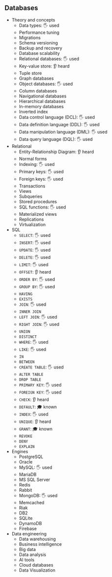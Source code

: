 ## Databases

- Theory and concepts
  - Data types: 🖐️ used
  - Performance tuning
  - Migrations
  - Schema versioning
  - Backup and recovery
  - Database scalability
  - Relational databases: 🖐️ used
  - Key-value store: 👂 heard
  - Tuple store
  - Graph databases
  - Object databases: 🖐️ used
  - Column databases
  - Navigational databases
  - Hierarchical databases
  - In-memory databases
  - Inverted index
  - Data control language (DCL): 🖐️ used
  - Data definition language (DDL): 🖐️ used
  - Data manipulation language (DML): 🖐️ used
  - Data query language (DQL): 🖐️ used
- Relational
  - Entity-Relationship Diagram: 👂 heard
  - Normal forms
  - Indexing: 🖐️ used
  - Primary keys: 🖐️ used
  - Foreign keys: 🖐️ used
  - Transactions
  - Views
  - Subqueries
  - Stored procedures
  - SQL functions: 🖐️ used
  - Materialized views
  - Replications
  - Virtualization
- SQL
  - `SELECT`: 🖐️ used
  - `INSERT`: 🖐️ used
  - `UPDATE`: 🖐️ used
  - `DELETE`: 🖐️ used
  - `LIMIT`: 🖐️ used
  - `OFFSET`: 👂 heard
  - `ORDER BY`: 🖐️ used
  - `GROUP BY`: 🖐️ used
  - `HAVING`
  - `EXISTS`
  - `JOIN`: 🖐️ used
  - `INNER JOIN`
  - `LEFT JOIN`: 🖐️ used
  - `RIGHT JOIN`: 🖐️ used
  - `UNION`
  - `DISTINCT`
  - `WHERE`: 🖐️ used
  - `LIKE`: 🖐️ used
  - `IN`
  - `BETWEEN`
  - `CREATE TABLE`: 🖐️ used
  - `ALTER TABLE`
  - `DROP TABLE`
  - `PRIMARY KEY`: 🖐️ used
  - `FOREIGN KEY`: 🖐️ used
  - `CHECK`: 👂 heard
  - `DEFAULT`: 🎓 known
  - `INDEX`: 🖐️ used
  - `UNIQUE`: 👂 heard
  - `GRANT`: 🎓 known
  - `REVOKE`
  - `DENY`
  - `EXPLAIN`
- Engines
  - PostgreSQL
  - Oracle
  - MySQL: 🖐️ used
  - MariaDB
  - MS SQL Server
  - Redis
  - Rabbit
  - MongoDB: 🖐️ used
  - Memcached
  - Riak
  - DB2
  - SQLite
  - DynamoDB
  - Firebase
- Data engineering
  - Data warehousing
  - Business intelligence
  - Big data
  - Data analysis
  - AI tools
  - Cloud databases
  - Data Visualization
